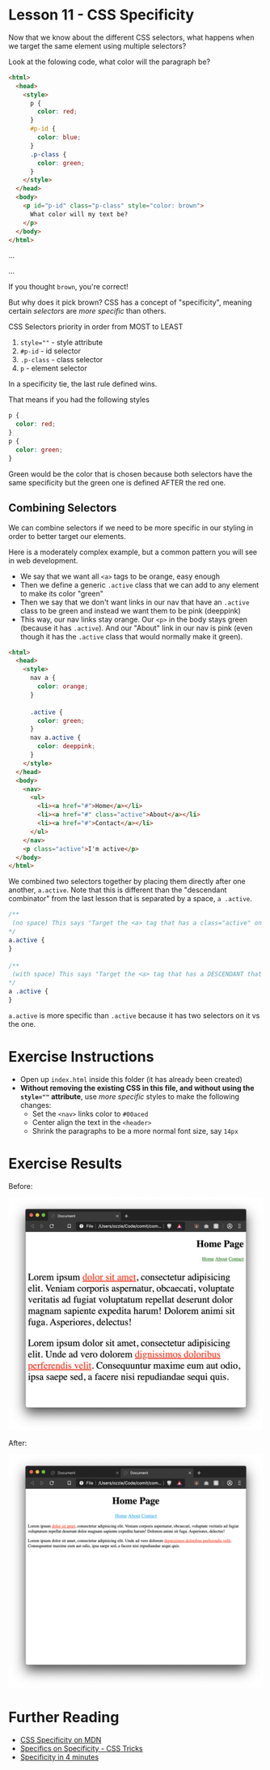# Lesson 11 - CSS Specificity

Now that we know about the different CSS selectors, what happens when we target the same element using multiple selectors?

Look at the folowing code, what color will the paragraph be?

```html
<html>
  <head>
    <style>
      p {
        color: red;
      }
      #p-id {
        color: blue;
      }
      .p-class {
        color: green;
      }
    </style>
  </head>
  <body>
    <p id="p-id" class="p-class" style="color: brown">
      What color will my text be?
    </p>
  </body>
</html>
```

...

...

If you thought `brown`, you're correct!

But why does it pick brown? CSS has a concept of "specificity", meaning certain _selectors_ are _more specific_ than others.

CSS Selectors priority in order from MOST to LEAST

1. `style=""` - style attribute
2. `#p-id` - id selector
3. `.p-class` - class selector
4. `p` - element selector

In a specificity tie, the last rule defined wins.

That means if you had the following styles

```css
p {
  color: red;
}
p {
  color: green;
}
```

Green would be the color that is chosen because both selectors have the same specificity but the green one is defined AFTER the red one.

## Combining Selectors

We can combine selectors if we need to be more specific in our styling in order to better target our elements.

Here is a moderately complex example, but a common pattern you will see in web development.

- We say that we want all `<a>` tags to be orange, easy enough
- Then we define a generic `.active` class that we can add to any element to make its color "green"
- Then we say that we don't want links in our nav that have an `.active` class to be green and instead we want them to be pink (deeppink)
- This way, our nav links stay orange. Our `<p>` in the body stays green (because it has `.active`). And our "About" link in our nav is pink (even though it has the `.active` class that would normally make it green).

```html
<html>
  <head>
    <style>
      nav a {
        color: orange;
      }

      .active {
        color: green;
      }
      nav a.active {
        color: deeppink;
      }
    </style>
  </head>
  <body>
    <nav>
      <ul>
        <li><a href="#">Home</a></li>
        <li><a href="#" class="active">About</a></li>
        <li><a href="#">Contact</a></li>
      </ul>
    </nav>
    <p class="active">I'm active</p>
  </body>
</html>
```

We combined two selectors together by placing them directly after one another, `a.active`. Note that this is different than the "descendant combinator" from the last lesson that is separated by a space, `a .active`.

```css
/**
 (no space) This says "Target the <a> tag that has a class="active" on it
*/
a.active {
}

/**
 (with space) This says "Target the <a> tag that has a DESCENDANT that has class="active"
*/
a .active {
}
```

`a.active` is more specific than `.active` because it has two selectors on it vs the one.

# Exercise Instructions

- Open up `index.html` inside this folder (it has already been created)
- **Without removing the existing CSS in this file, and without using the `style=""` attribute**, use _more specific_ styles to make the following changes:
  - Set the `<nav>` links color to `#00aced`
  - Center align the text in the `<header>`
  - Shrink the paragraphs to be a more normal font size, say `14px`

# Exercise Results

Before:

![Before](before.png)

After:

![After](after.png)

# Further Reading

- [CSS Specificity on MDN](https://developer.mozilla.org/en-US/docs/Web/CSS/Specificity)
- [Specifics on Specificity - CSS Tricks](https://css-tricks.com/specifics-on-css-specificity/)
- [Specificity in 4 minutes](https://www.youtube.com/watch?v=In78mSOHmls)
